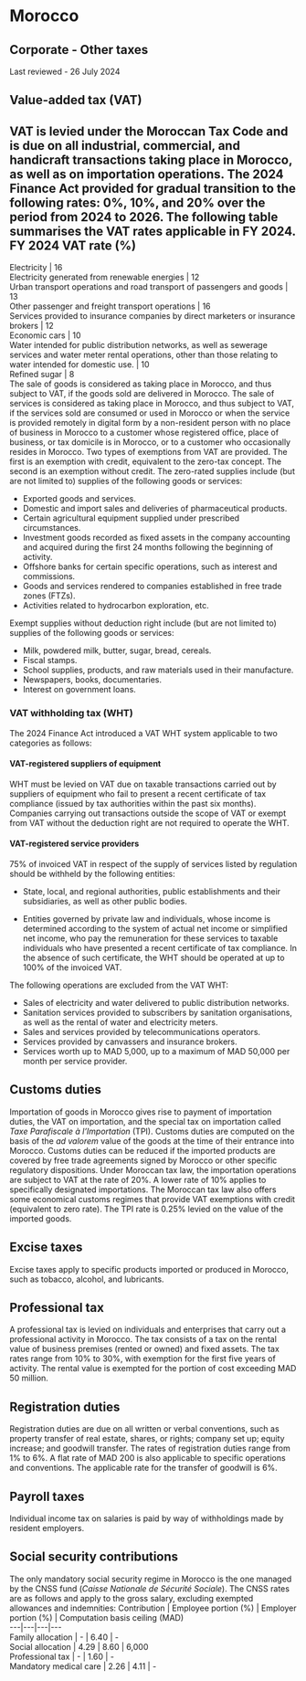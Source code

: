# Morocco
## Corporate - Other taxes
Last reviewed - 26 July 2024
## Value-added tax (VAT)
VAT is levied under the Moroccan Tax Code and is due on all industrial, commercial, and handicraft transactions taking place in Morocco, as well as on importation operations.
The 2024 Finance Act provided for gradual transition to the following rates: 0%, 10%, and 20% over the period from 2024 to 2026.
The following table summarises the VAT rates applicable in FY 2024.
FY 2024 VAT rate (%)  
---  
Electricity | 16  
Electricity generated from renewable energies | 12  
Urban transport operations and road transport of passengers and goods | 13  
Other passenger and freight transport operations | 16  
Services provided to insurance companies by direct marketers or insurance brokers | 12  
Economic cars | 10  
Water intended for public distribution networks, as well as sewerage services and water meter rental operations, other than those relating to water intended for domestic use. | 10  
Refined sugar | 8  
The sale of goods is considered as taking place in Morocco, and thus subject to VAT, if the goods sold are delivered in Morocco.
The sale of services is considered as taking place in Morocco, and thus subject to VAT, if the services sold are consumed or used in Morocco or when the service is provided remotely in digital form by a non-resident person with no place of business in Morocco to a customer whose registered office, place of business, or tax domicile is in Morocco, or to a customer who occasionally resides in Morocco.
Two types of exemptions from VAT are provided. The first is an exemption with credit, equivalent to the zero-tax concept. The second is an exemption without credit.
The zero-rated supplies include (but are not limited to) supplies of the following goods or services:
  * Exported goods and services.
  * Domestic and import sales and deliveries of pharmaceutical products.
  * Certain agricultural equipment supplied under prescribed circumstances.
  * Investment goods recorded as fixed assets in the company accounting and acquired during the first 24 months following the beginning of activity.
  * Offshore banks for certain specific operations, such as interest and commissions.
  * Goods and services rendered to companies established in free trade zones (FTZs).
  * Activities related to hydrocarbon exploration, etc.


Exempt supplies without deduction right include (but are not limited to) supplies of the following goods or services:
  * Milk, powdered milk, butter, sugar, bread, cereals.
  * Fiscal stamps.
  * School supplies, products, and raw materials used in their manufacture.
  * Newspapers, books, documentaries.
  * Interest on government loans.


### VAT withholding tax (WHT)
The 2024 Finance Act introduced a VAT WHT system applicable to two categories as follows:
#### VAT-registered suppliers of equipment
WHT must be levied on VAT due on taxable transactions carried out by suppliers of equipment who fail to present a recent certificate of tax compliance (issued by tax authorities within the past six months).
Companies carrying out transactions outside the scope of VAT or exempt from VAT without the deduction right are not required to operate the WHT.
#### VAT-registered service providers
75% of invoiced VAT in respect of the supply of services listed by regulation should be withheld by the following entities:
  * State, local, and regional authorities, public establishments and their subsidiaries, as well as other public bodies.


  * Entities governed by private law and individuals, whose income is determined according to the system of actual net income or simplified net income, who pay the remuneration for these services to taxable individuals who have presented a recent certificate of tax compliance. In the absence of such certificate, the WHT should be operated at up to 100% of the invoiced VAT.


The following operations are excluded from the VAT WHT:
  * Sales of electricity and water delivered to public distribution networks.
  * Sanitation services provided to subscribers by sanitation organisations, as well as the rental of water and electricity meters.
  * Sales and services provided by telecommunications operators.
  * Services provided by canvassers and insurance brokers.
  * Services worth up to MAD 5,000, up to a maximum of MAD 50,000 per month per service provider.


## Customs duties
Importation of goods in Morocco gives rise to payment of importation duties, the VAT on importation, and the special tax on importation called _Taxe Parafiscale à l’Importation_ (TPI).
Customs duties are computed on the basis of the _ad valorem_ value of the goods at the time of their entrance into Morocco.
Customs duties can be reduced if the imported products are covered by free trade agreements signed by Morocco or other specific regulatory dispositions.
Under Moroccan tax law, the importation operations are subject to VAT at the rate of 20%. A lower rate of 10% applies to specifically designated importations.
The Moroccan tax law also offers some economical customs regimes that provide VAT exemptions with credit (equivalent to zero rate).
The TPI rate is 0.25% levied on the value of the imported goods.
## Excise taxes
Excise taxes apply to specific products imported or produced in Morocco, such as tobacco, alcohol, and lubricants.
## Professional tax
A professional tax is levied on individuals and enterprises that carry out a professional activity in Morocco.
The tax consists of a tax on the rental value of business premises (rented or owned) and fixed assets. The tax rates range from 10% to 30%, with exemption for the first five years of activity.
The rental value is exempted for the portion of cost exceeding MAD 50 million.
## Registration duties
Registration duties are due on all written or verbal conventions, such as property transfer of real estate, shares, or rights; company set up; equity increase; and goodwill transfer.
The rates of registration duties range from 1% to 6%. A flat rate of MAD 200 is also applicable to specific operations and conventions.
The applicable rate for the transfer of goodwill is 6%.
## Payroll taxes
Individual income tax on salaries is paid by way of withholdings made by resident employers.
## Social security contributions
The only mandatory social security regime in Morocco is the one managed by the CNSS fund (_Caisse Nationale de Sécurité Sociale_).
The CNSS rates are as follows and apply to the gross salary, excluding exempted allowances and indemnities:
Contribution | Employee portion (%) | Employer portion (%) | Computation basis ceiling (MAD)  
---|---|---|---  
Family allocation | - | 6.40 | -  
Social allocation | 4.29 | 8.60 | 6,000  
Professional tax | - | 1.60 | -  
Mandatory medical care | 2.26 | 4.11 | -
